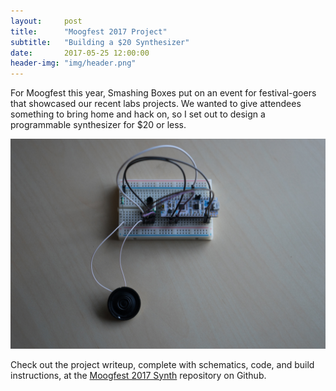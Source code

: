 ```yaml
---
layout:     post
title:      "Moogfest 2017 Project"
subtitle:   "Building a $20 Synthesizer"
date:       2017-05-25 12:00:00
header-img: "img/header.png"
---
```


For Moogfest this year, Smashing Boxes put on an event for festival-goers that showcased our recent labs projects. We wanted to give attendees something to bring home and hack on, so I set out to design a programmable synthesizer for $20 or less.

![Synth Picture](/img/moog_2017.jpg)

Check out the project writeup, complete with schematics, code, and build instructions, at the [Moogfest 2017 Synth](https://github.com/smashingboxes/moogfest-2017) repository on Github.
